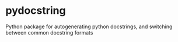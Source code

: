 # pydocstring
Python package for autogenerating python docstrings, and switching between common docstring formats
